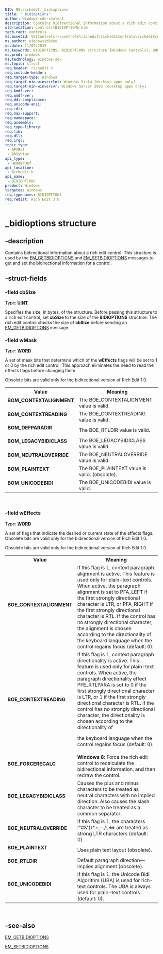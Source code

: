 ```yaml
---
UID: NS:richedit._bidioptions
title: "_bidioptions"
author: windows-sdk-content
description: Contains bidirectional information about a rich edit control. This structure is used by the EM_GETBIDIOPTIONS and EM_SETBIDIOPTIONS messages to get and set the bidirectional information for a control.
old-location: controls\BIDIOPTIONS.htm
tech.root: controls
ms.assetid: VS|Controls|~\controls\richedit\richeditcontrols\richeditcontrolreference\richeditstructures\bidioptions.htm
ms.author: windowssdkdev
ms.date: 11/02/2018
ms.keywords: BIDIOPTIONS, BIDIOPTIONS structure [Windows Controls], BOE_CONTEXTALIGNMENT, BOE_CONTEXTREADING, BOE_FORCERECALC, BOE_LEGACYBIDICLASS, BOE_NEUTRALOVERRIDE, BOE_PLAINTEXT, BOE_RTLDIR, BOE_UNICODEBIDI, BOM_CONTEXTALIGNMENT, BOM_CONTEXTREADING, BOM_DEFPARADIR, BOM_LEGACYBIDICLASS, BOM_NEUTRALOVERRIDE, BOM_PLAINTEXT, BOM_UNICODEBIDI, _bidioptions, _win32_BIDIOPTIONS_str, _win32_BIDIOPTIONS_str_cpp, controls.BIDIOPTIONS, controls._win32_BIDIOPTIONS_str, richedit/BIDIOPTIONS
ms.prod: windows
ms.technology: windows-sdk
ms.topic: struct
req.header: richedit.h
req.include-header: 
req.target-type: Windows
req.target-min-winverclnt: Windows Vista [desktop apps only]
req.target-min-winversvr: Windows Server 2003 [desktop apps only]
req.kmdf-ver: 
req.umdf-ver: 
req.ddi-compliance: 
req.unicode-ansi: 
req.idl: 
req.max-support: 
req.namespace: 
req.assembly: 
req.type-library: 
req.lib: 
req.dll: 
req.irql: 
topic_type:
 - APIRef
 - kbSyntax
api_type:
 - HeaderDef
api_location:
 - Richedit.h
api_name:
 - BIDIOPTIONS
product: Windows
targetos: Windows
req.typenames: BIDIOPTIONS
req.redist: Rich Edit 3.0
---
```


# _bidioptions structure


## -description


Contains bidirectional information about a rich edit control. This structure is used by the <a href="https://msdn.microsoft.com/055581c0-ae59-4601-a3e9-416705af429a">EM_GETBIDIOPTIONS</a> and <a href="https://msdn.microsoft.com/b518e423-317a-4654-9d9f-c501028e2a0a">EM_SETBIDIOPTIONS</a> messages to get and set the bidirectional information for a control.


## -struct-fields




### -field cbSize

Type: <b><a href="https://msdn.microsoft.com/4553cafc-450e-4493-a4d4-cb6e2f274d46">UINT</a></b>

Specifies the size, in bytes, of the structure. Before passing this structure to a rich edit control, set <b>cbSize</b> to the size of the <b>BIDIOPTIONS</b> structure. The rich edit control checks the size of <b>cbSize</b> before sending an <a href="https://msdn.microsoft.com/055581c0-ae59-4601-a3e9-416705af429a">EM_GETBIDIOPTIONS</a> message.


### -field wMask

Type: <b><a href="https://msdn.microsoft.com/4553cafc-450e-4493-a4d4-cb6e2f274d46">WORD</a></b>

A set of mask bits that determine which of the <b>wEffects</b> flags will be set to 1 or 0 by the rich edit control. This approach eliminates the need to read the effects flags before changing them.

					

Obsolete bits are valid only for the bidirectional version of Rich Edit 1.0.

<table>
<tr>
<th>Value</th>
<th>Meaning</th>
</tr>
<tr>
<td width="40%"><a id="BOM_CONTEXTALIGNMENT"></a><a id="bom_contextalignment"></a><dl>
<dt><b>BOM_CONTEXTALIGNMENT</b></dt>
</dl>
</td>
<td width="60%">
The BOE_CONTEXTALIGNMENT value is valid.

</td>
</tr>
<tr>
<td width="40%"><a id="BOM_CONTEXTREADING"></a><a id="bom_contextreading"></a><dl>
<dt><b>BOM_CONTEXTREADING</b></dt>
</dl>
</td>
<td width="60%">
The BOE_CONTEXTREADING value is valid.

</td>
</tr>
<tr>
<td width="40%"><a id="BOM_DEFPARADIR"></a><a id="bom_defparadir"></a><dl>
<dt><b>BOM_DEFPARADIR</b></dt>
</dl>
</td>
<td width="60%">
The BOE_RTLDIR  value is valid.

</td>
</tr>
<tr>
<td width="40%"><a id="BOM_LEGACYBIDICLASS"></a><a id="bom_legacybidiclass"></a><dl>
<dt><b>BOM_LEGACYBIDICLASS</b></dt>
</dl>
</td>
<td width="60%">
The BOE_LEGACYBIDICLASS value is valid.

</td>
</tr>
<tr>
<td width="40%"><a id="BOM_NEUTRALOVERRIDE"></a><a id="bom_neutraloverride"></a><dl>
<dt><b>BOM_NEUTRALOVERRIDE</b></dt>
</dl>
</td>
<td width="60%">
The BOE_NEUTRALOVERRIDE value is valid.

</td>
</tr>
<tr>
<td width="40%"><a id="BOM_PLAINTEXT"></a><a id="bom_plaintext"></a><dl>
<dt><b>BOM_PLAINTEXT</b></dt>
</dl>
</td>
<td width="60%">
The BOE_PLAINTEXT value is valid. (obsolete).

</td>
</tr>
<tr>
<td width="40%"><a id="BOM_UNICODEBIDI"></a><a id="bom_unicodebidi"></a><dl>
<dt><b>BOM_UNICODEBIDI</b></dt>
</dl>
</td>
<td width="60%">
The BOE_UNICODEBIDI value is valid.

</td>
</tr>
</table>
 


### -field wEffects

Type: <b><a href="https://msdn.microsoft.com/4553cafc-450e-4493-a4d4-cb6e2f274d46">WORD</a></b>

A set of flags that indicate the desired or current state of the effects flags. Obsolete bits are valid only for the bidirectional version of Rich Edit 1.0. 
                    
                    

Obsolete bits are valid only for the bidirectional version of Rich Edit 1.0.

<table>
<tr>
<th>Value</th>
<th>Meaning</th>
</tr>
<tr>
<td width="40%"><a id="BOE_CONTEXTALIGNMENT"></a><a id="boe_contextalignment"></a><dl>
<dt><b>BOE_CONTEXTALIGNMENT</b></dt>
</dl>
</td>
<td width="60%">
If this flag is 1, context paragraph alignment is active. This feature is used only for plain-text controls. When active, the paragraph alignment is set to PFA_LEFT if the first strongly directional character is LTR, or PFA_RIGHT if the first strongly directional character is RTL. If the control has no strongly directional character, the alignment is chosen according to the directionality of the keyboard language when the control regains focus (default: 0). 


</td>
</tr>
<tr>
<td width="40%"><a id="BOE_CONTEXTREADING"></a><a id="boe_contextreading"></a><dl>
<dt><b>BOE_CONTEXTREADING</b></dt>
</dl>
</td>
<td width="60%">
If this flag is 1, context paragraph directionality is active. This feature is used only for plain-text controls. When active, the paragraph directionality effect PFE_RTLPARA is set to 0 if the first strongly directional character is LTR, or 1 if the  first strongly directional character is RTL. If the control has no strongly directional character, the directionality is chosen according to the directionality of 

the keyboard language when the control regains focus (default: 0). 



</td>
</tr>
<tr>
<td width="40%"><a id="BOE_FORCERECALC"></a><a id="boe_forcerecalc"></a><dl>
<dt><b>BOE_FORCERECALC</b></dt>
</dl>
</td>
<td width="60%">
<b>Windows 8</b>: Force the rich edit control to recalculate the bidirectional information, and then redraw the control.

</td>
</tr>
<tr>
<td width="40%"><a id="BOE_LEGACYBIDICLASS"></a><a id="boe_legacybidiclass"></a><dl>
<dt><b>BOE_LEGACYBIDICLASS</b></dt>
</dl>
</td>
<td width="60%">
Causes the plus and minus characters to be treated as neutral characters with no implied direction. Also causes the slash character to be treated as a common separator.

</td>
</tr>
<tr>
<td width="40%"><a id="BOE_NEUTRALOVERRIDE"></a><a id="boe_neutraloverride"></a><dl>
<dt><b>BOE_NEUTRALOVERRIDE</b></dt>
</dl>
</td>
<td width="60%">
If this flag is 1, the characters !"#&amp;'()*+,-./:;&lt;=&gt; are treated as strong LTR characters (default: 0). 


</td>
</tr>
<tr>
<td width="40%"><a id="BOE_PLAINTEXT"></a><a id="boe_plaintext"></a><dl>
<dt><b>BOE_PLAINTEXT</b></dt>
</dl>
</td>
<td width="60%">
Uses plain text layout (obsolete).

</td>
</tr>
<tr>
<td width="40%"><a id="BOE_RTLDIR"></a><a id="boe_rtldir"></a><dl>
<dt><b>BOE_RTLDIR</b></dt>
</dl>
</td>
<td width="60%">
Default paragraph direction—implies alignment (obsolete).

</td>
</tr>
<tr>
<td width="40%"><a id="BOE_UNICODEBIDI"></a><a id="boe_unicodebidi"></a><dl>
<dt><b>BOE_UNICODEBIDI</b></dt>
</dl>
</td>
<td width="60%">
If this flag is 1, the Unicode Bidi Algorithm (UBA) is used for rich-text controls. The UBA is always used for plain-text controls (default: 0). 


</td>
</tr>
</table>
 


## -see-also




<a href="https://msdn.microsoft.com/055581c0-ae59-4601-a3e9-416705af429a">EM_GETBIDIOPTIONS</a>



<a href="https://msdn.microsoft.com/b518e423-317a-4654-9d9f-c501028e2a0a">EM_SETBIDIOPTIONS</a>
 

 

